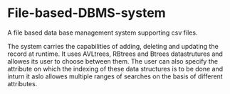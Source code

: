 # File-based-DBMS-system
A file based data base management system supporting csv files.

 The system carries the capabilities of adding, deleting and updating the record at runtime. It uses AVLtrees, RBtrees and Btrees datastrutures and allowes its user to choose between them. The user can also specify the attribute on which the indexing of these data structures is to be done and inturn it aslo allowes multiple ranges of searches on the basis of different attributes.
